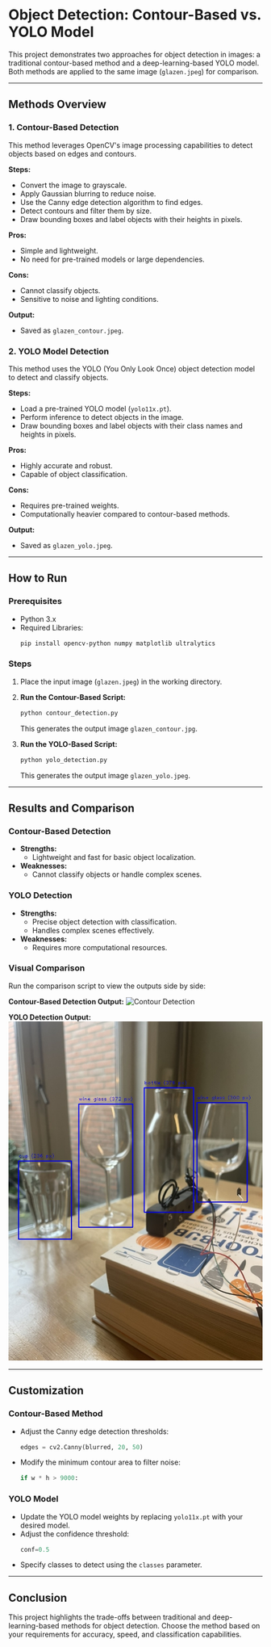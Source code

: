 # Object Detection: Contour-Based vs. YOLO Model

This project demonstrates two approaches for object detection in images: a traditional contour-based method and a deep-learning-based YOLO model. Both methods are applied to the same image (`glazen.jpeg`) for comparison.

---

## Methods Overview

### 1. **Contour-Based Detection**
This method leverages OpenCV's image processing capabilities to detect objects based on edges and contours.

**Steps:**
- Convert the image to grayscale.
- Apply Gaussian blurring to reduce noise.
- Use the Canny edge detection algorithm to find edges.
- Detect contours and filter them by size.
- Draw bounding boxes and label objects with their heights in pixels.

**Pros:**
- Simple and lightweight.
- No need for pre-trained models or large dependencies.

**Cons:**
- Cannot classify objects.
- Sensitive to noise and lighting conditions.

**Output:**
- Saved as `glazen_contour.jpeg`.

### 2. **YOLO Model Detection**
This method uses the YOLO (You Only Look Once) object detection model to detect and classify objects.

**Steps:**
- Load a pre-trained YOLO model (`yolo11x.pt`).
- Perform inference to detect objects in the image.
- Draw bounding boxes and label objects with their class names and heights in pixels.

**Pros:**
- Highly accurate and robust.
- Capable of object classification.

**Cons:**
- Requires pre-trained weights.
- Computationally heavier compared to contour-based methods.

**Output:**
- Saved as `glazen_yolo.jpeg`.

---

## How to Run

### Prerequisites
- Python 3.x
- Required Libraries:
  ```bash
  pip install opencv-python numpy matplotlib ultralytics
  ```

### Steps

1. Place the input image (`glazen.jpeg`) in the working directory.

2. **Run the Contour-Based Script:**
   ```bash
   python contour_detection.py
   ```
   This generates the output image `glazen_contour.jpg`.

3. **Run the YOLO-Based Script:**
   ```bash
   python yolo_detection.py
   ```
   This generates the output image `glazen_yolo.jpeg`.

---

## Results and Comparison

### Contour-Based Detection
- **Strengths:**
  - Lightweight and fast for basic object localization.
- **Weaknesses:**
  - Cannot classify objects or handle complex scenes.

### YOLO Detection
- **Strengths:**
  - Precise object detection with classification.
  - Handles complex scenes effectively.
- **Weaknesses:**
  - Requires more computational resources.

### Visual Comparison
Run the comparison script to view the outputs side by side:

**Contour-Based Detection Output:**
![Contour Detection](glazen_contour.jpeg)

**YOLO Detection Output:**
![YOLO Detection](glazen_yolo.jpeg)

---

## Customization

### Contour-Based Method
- Adjust the Canny edge detection thresholds:
  ```python
  edges = cv2.Canny(blurred, 20, 50)
  ```
- Modify the minimum contour area to filter noise:
  ```python
  if w * h > 9000:
  ```

### YOLO Model
- Update the YOLO model weights by replacing `yolo11x.pt` with your desired model.
- Adjust the confidence threshold:
  ```python
  conf=0.5
  ```
- Specify classes to detect using the `classes` parameter.

---

## Conclusion
This project highlights the trade-offs between traditional and deep-learning-based methods for object detection. Choose the method based on your requirements for accuracy, speed, and classification capabilities.
